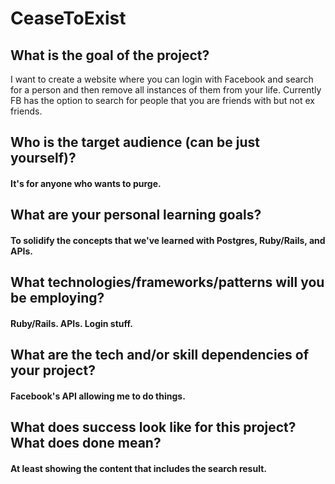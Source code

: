 # CeaseToExist

## What is the goal of the project?
I want to create a website where you can login with Facebook and search for a person and then remove all instances of them from your life. Currently FB has the option to search for people that you are friends with but not ex friends.

## Who is the target audience (can be just yourself)?
#### It's for anyone who wants to purge.

## What are your personal learning goals?
#### To solidify the concepts that we've learned with Postgres, Ruby/Rails, and APIs. 

## What technologies/frameworks/patterns will you be employing?
#### Ruby/Rails. APIs. Login stuff.

## What are the tech and/or skill dependencies of your project?
#### Facebook's API allowing me to do things.

## What does success look like for this project? What does done mean?
#### At least showing the content that includes the search result.
